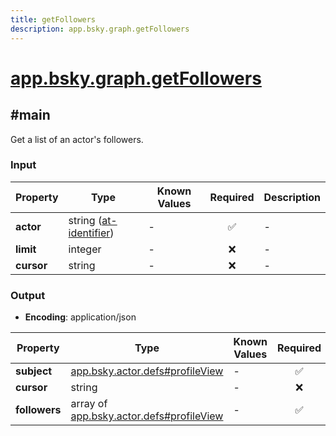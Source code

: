 ```yaml
---
title: getFollowers
description: app.bsky.graph.getFollowers
---
```


# [app.bsky.graph.getFollowers](https://github.com/myConsciousness/atproto.dart/blob/main/lexicons/app/bsky/graph/getFollowers.json)

## #main

Get a list of an actor's followers.

### Input

| Property | Type | Known Values | Required | Description |
| --- | --- | --- | :---: | --- |
| **actor** | string ([at-identifier](https://atproto.com/specs/lexicon#at-identifier)) | - | ✅ | - |
| **limit** | integer | - | ❌ | - |
| **cursor** | string | - | ❌ | - |

### Output

- **Encoding**: application/json

| Property | Type | Known Values | Required | Description |
| --- | --- | --- | :---: | --- |
| **subject** | [app.bsky.actor.defs#profileView](../../../../lexicons/app/bsky/actor/defs.md#profileview) | - | ✅ | - |
| **cursor** | string | - | ❌ | - |
| **followers** | array of [app.bsky.actor.defs#profileView](../../../../lexicons/app/bsky/actor/defs.md#profileview) | - | ✅ | - |

